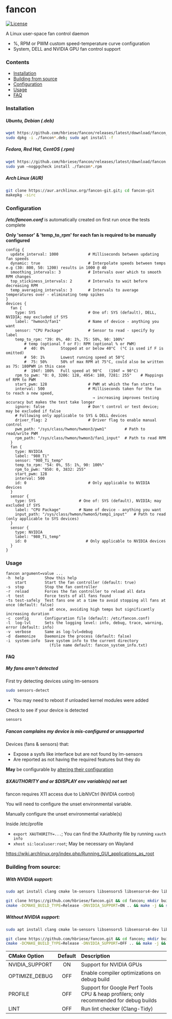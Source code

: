 # fancon

[![License](https://img.shields.io/github/license/hbriese/fancon)]()

A Linux user-space fan control daemon
  - %, RPM or PWM custom speed-temperature curve configuration
  - System, DELL and NVIDIA GPU fan control support


### Contents
- [Installation](#installation)     
- [Building from source](#building-from-source)
- [Configuration](#configuration)
- [Usage](#usage)
- [FAQ](#faq)


### Installation

##### Ubuntu, Debian (.deb)
```bash
wget https://github.com/hbriese/fancon/releases/latest/download/fancon_amd64.deb
sudo dpkg -i ./fancon*.deb; sudo apt install -f
```

##### Fedora, Red Hat, CentOS (.rpm)
```bash
wget https://github.com/hbriese/fancon/releases/latest/download/fancon.x86_64.rpm
sudo yum –nogpgcheck install ./fancon*.rpm
```

##### Arch Linux (AUR)
```bash
git clone https://aur.archlinux.org/fancon-git.git; cd fancon-git
makepkg -sirc
```

### Configuration
***/etc/fancon.conf*** is automatically created on first run once the tests complete

**Only 'sensor' & 'temp_to_rpm' for each fan is required to be manually
 configured**

```text
config {
  update_interval: 1000             # Milliseconds between updating fan speeds
  dynamic: true                     # Interpolate speeds between temps e.g (30: 800, 50: 1200) results in 1000 @ 40 
  smoothing_intervals: 3            # Intervals over which to smooth RPM changes
  top_stickiness_intervals: 2       # Intervals to wait before decreasing RPM
  temp_averaging_intervals: 3       # Intervals to average temperatures over - eliminating temp spikes
}
devices {
  fan {
    type: SYS                       # One of: SYS (default), DELL, NVIDIA; may excluded if SYS
    label: "hwmon3/fan1"            # Name of device - anything you want
    sensor: "CPU Package"           # Sensor to read - specify by label
    temp_to_rpm: "39: 0%, 40: 1%, 75: 50%, 90: 100%"     
        # temp (optional f or F): RPM (optional % or PWM)
        #  40: 0%       Stopped at or below 40°C  (°C is used if F is omitted)
        #  50: 1%       Lowest running speed at 50°C
        #  75: 50%      50% of max RPM at 75°C, could also be written as 75: 180PWM in this case
        #  194f: 100%   Full speed at 90°C   (194f = 90°C)
    rpm_to_pwm: "0: 0, 3206: 128, 4954: 180, 7281: 255"    # Mappings of RPM to PWM
    start_pwm: 128                  # PWM at which the fan starts
    interval: 500                   # Milliseconds taken for the fan to reach a new speed, 
                                      → increasing improves testing accuracy but makes the test take longer
    ignore: false                   # Don't control or test device; may be excluded if false
    # Following only applicable to SYS & DELL devices
    driver_flag: 2                  # Driver flag to enable manual control
    pwm_path: "/sys/class/hwmon/hwmon3/pwm1"        # Path to read/write PWM
    rpm_path: "/sys/class/hwmon/hwmon3/fan1_input"  # Path to read RPM
  }
  fan {
    type: NVIDIA
    label: "980_Ti"
    sensor: "980_Ti_temp"
    temp_to_rpm: "54: 0%, 55: 1%, 90: 100%"
    rpm_to_pwm: "850: 0, 3832: 255"
    start_pwm: 128
    interval: 500
    id: 0                           # Only applicable to NVIDIA devices
  }
  sensor {
    type: SYS                   # One of: SYS (default), NVIDIA; may excluded if SYS
    label: "CPU Package"        # Name of device - anything you want
    input_path: "/sys/class/hwmon/hwmon5/temp1_input"   # Path to read (only applicable to SYS devices)
  }
  sensor {
    type: NVIDIA
    label: "980_Ti_temp"
    id: 0                          # Only applicable to NVIDIA devices 
  }
}
```

### Usage

```text
fancon argument=value ...
-h  help         Show this help
    start        Start the fan controller (default: true)
-s  stop         Stop the fan controller
-r  reload       Forces the fan controller to reload all data
-t  test         Force tests of all fans found
-ts test-safely  Test fans one at a time to avoid stopping all fans at once (default: false)
                   at once, avoiding high temps but significantly increasing duration
-c  config       Configuration file (default: /etc/fancon.conf)
-l  log-lvl      Sets the logging level: info, debug, trace, warning, error (default: info)
-v  verbose      Same as log-lvl=debug
-d  daemonize    Daemonize the process (default: false)
-i  system-info  Save system info to the current directory
                   (file name default: fancon_system_info.txt)
```

#### FAQ

##### My fans aren't detected

First try detecting devices using lm-sensors
```bash
sudo sensors-detect
```
- You may need to reboot if unloaded kernel modules were added

Check to see if your device is detected
```bash
sensors
```

##### Fancon complains my device is mis-configured or unsupported

Devices (fans & sensors) that:
- Expose a sysfs like interface but are not found by lm-sensors
- Are reported as not having the required features but they do

**May** be configurable by [altering their configuration](#configuration) 

##### $XAUTHORITY and or $DISPLAY env variable(s) not set

fancon requires X11 access due to LibNVCtrl (NVIDIA control)

You will need to configure the unset environmental variable.

Manually configure the unset environmental variable(s)

Inside /etc/profile
- ```export XAUTHORITY=...```; You can find the XAuthority file by running ```xauth info```
- ```xhost si:localuser:root```; May be necessary on Wayland
 
https://wiki.archlinux.org/index.php/Running_GUI_applications_as_root 

### Building from source:
##### With NVIDIA support:
```bash
sudo apt install clang cmake lm-sensors libsensors5 libsensors4-dev libboost-system-dev libboost-filesystem-dev libboost-log-dev libpthread-stubs0-dev libpstreams-dev libprotobuf-dev protobuf-compiler libgrpc++-dev protobuf-compiler protobuf-compiler-grpc libxnvctrl-dev libx11-dev

git clone https://github.com/hbriese/fancon.git && cd fancon; mkdir build; cd build
cmake -DCMAKE_BUILD_TYPE=Release -DNVIDIA_SUPPORT=ON .. && make -j && sudo make install
```

##### Without NVIDIA support:
```bash
sudo apt install clang cmake lm-sensors libsensors5 libsensors4-dev libboost-system-dev libboost-filesystem-dev libboost-log-dev libpthread-stubs0-dev libpstreams-dev libprotobuf-dev protobuf-compiler libgrpc++-dev protobuf-compiler protobuf-compiler-grpc

git clone https://github.com/hbriese/fancon.git && cd fancon; mkdir build; cd build
cmake -DCMAKE_BUILD_TYPE=Release -DNVIDIA_SUPPORT=OFF .. && make -j && sudo make install
```

| CMake Option     | Default | Description                                                                                 |
|:-----------------|:-------:| :-------------------------------------------------------------------------------------------|
| NVIDIA_SUPPORT   | ON      | Support for NVIDIA GPUs                                                                     |
| OPTIMIZE_DEBUG   | OFF     | Enable compiler optimizations on debug build                                                |
| PROFILE          | OFF     | Support for Google Perf Tools CPU & heap profilers; only recommended for debug builds       |
| LINT             | OFF     | Run lint checker (Clang-Tidy)                                                               |
